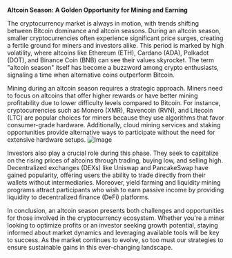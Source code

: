 **Altcoin Season: A Golden Opportunity for Mining and Earning**

The cryptocurrency market is always in motion, with trends shifting between Bitcoin dominance and altcoin seasons. During an altcoin season, smaller cryptocurrencies often experience significant price surges, creating a fertile ground for miners and investors alike. This period is marked by high volatility, where altcoins like Ethereum (ETH), Cardano (ADA), Polkadot (DOT), and Binance Coin (BNB) can see their values skyrocket. The term "altcoin season" itself has become a buzzword among crypto enthusiasts, signaling a time when alternative coins outperform Bitcoin.

Mining during an altcoin season requires a strategic approach. Miners need to focus on altcoins that offer higher rewards or have better mining profitability due to lower difficulty levels compared to Bitcoin. For instance, cryptocurrencies such as Monero (XMR), Ravencoin (RVN), and Litecoin (LTC) are popular choices for miners because they use algorithms that favor consumer-grade hardware. Additionally, cloud mining services and staking opportunities provide alternative ways to participate without the need for extensive hardware setups. ![Image](https://github.com/user-attachments/assets/b6e7b7a2-655e-4d44-8baa-20c566a3cb65)

Investors also play a crucial role during this phase. They seek to capitalize on the rising prices of altcoins through trading, buying low, and selling high. Decentralized exchanges (DEXs) like Uniswap and PancakeSwap have gained popularity, offering users the ability to trade directly from their wallets without intermediaries. Moreover, yield farming and liquidity mining programs attract participants who wish to earn passive income by providing liquidity to decentralized finance (DeFi) platforms.

In conclusion, an altcoin season presents both challenges and opportunities for those involved in the cryptocurrency ecosystem. Whether you're a miner looking to optimize profits or an investor seeking growth potential, staying informed about market dynamics and leveraging available tools will be key to success. As the market continues to evolve, so too must our strategies to ensure sustainable gains in this ever-changing landscape.